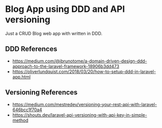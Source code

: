 # Blog App using DDD and API versioning
Just a CRUD Blog web app with written in DDD.

## DDD References
- https://medium.com/@ibrunotome/a-domain-driven-design-ddd-approach-to-the-laravel-framework-18906b3dd473
- https://oliverlundquist.com/2018/03/20/how-to-setup-ddd-in-laravel-app.html

## Versioning References
- https://medium.com/mestredev/versioning-your-rest-api-with-laravel-646bcc1f70a4
- https://shouts.dev/laravel-api-versioning-with-api-key-in-simple-method